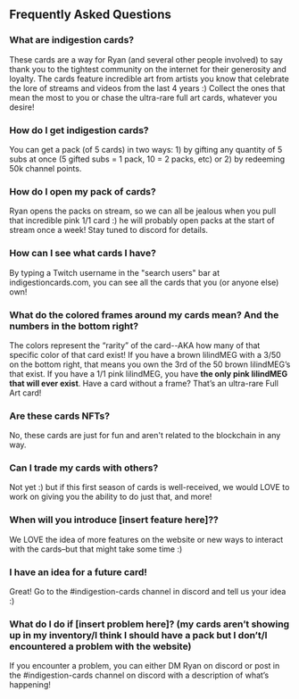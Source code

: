 ## Frequently Asked Questions

### What are indigestion cards?

These cards are a way for Ryan (and several other people involved) to say thank you
to the tightest community on the internet for their generosity and loyalty. The
cards feature incredible art from artists you know that celebrate the lore of
streams and videos from the last 4 years :) Collect the ones that mean the most to
you or chase the ultra-rare full art cards, whatever you desire!

### How do I get indigestion cards?

You can get a pack (of 5 cards) in two ways: 1) by gifting any quantity of 5 subs at
once (5 gifted subs = 1 pack, 10 = 2 packs, etc) or 2) by redeeming 50k channel
points.

### How do I open my pack of cards?

Ryan opens the packs on stream, so we can all be jealous when you pull that
incredible pink 1/1 card :) he will probably open packs at the start of stream once
a week! Stay tuned to discord for details.

### How can I see what cards I have?

By typing a Twitch username in the "search users" bar at indigestioncards.com, you
can see all the cards that you (or anyone else) own!

### What do the colored frames around my cards mean? And the numbers in the bottom right?

The colors represent the “rarity” of the card--AKA how many of that specific color
of that card exist! If you have a brown lilindMEG with a 3/50 on the bottom right,
that means you own the 3rd of the 50 brown lilindMEG’s that exist. If you have a 1/1
pink lilindMEG, you have **the only pink lilindMEG that will ever exist**. Have a card without a frame? That’s an ultra-rare Full Art card!

### Are these cards NFTs?
No, these cards are just for fun and aren't related to the blockchain in any way.

### Can I trade my cards with others?

Not yet :) but if this first season of cards is well-received, we would LOVE to work
on giving you the ability to do just that, and more!

### When will you introduce [insert feature here]??

We LOVE the idea of more features on the website or new ways to interact with the
cards–but that might take some time :)

### I have an idea for a future card!

Great! Go to the #indigestion-cards channel in discord and tell us your idea :)

### What do I do if [insert problem here]? (my cards aren’t showing up in my inventory/I think I should have a pack but I don’t/I encountered a problem with the website)

If you encounter a problem, you can either DM Ryan on discord or post in the
#indigestion-cards channel on discord with a description of what’s happening!
